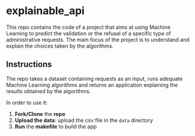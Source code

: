 # explainable_api

This repo contains the code of a project that aims at using Machine Learning to predict the validation or the refusal of a specific type of administrative requests.
The main focus of the project is to understand and explain the choices taken by the algorithms.

## Instructions

The repo takes a dataset containing requests as an input, runs adequate Machine Learning algorithms and returns an application explaining the results obtained by the algorithms.

In order to use it:

1. **Fork/Clone** the **repo**
2. **Upload the data**: upload the csv file in the `data` directory
3. **Run** the **makefile** to build the app

